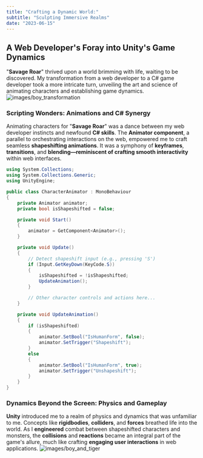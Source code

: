 ```yaml
---
title: "Crafting a Dynamic World:"
subtitle: "Sculpting Immersive Realms"
date: "2023-06-15"
---
```


## A Web Developer's Foray into Unity's Game Dynamics

"**Savage Roar**" thrived upon a world brimming with life, waiting to be discovered. My transformation from a web developer to a C# game developer took a more intricate turn, unveiling the art and science of animating characters and establishing game dynamics.
![images/boy_transformation](/images/boy_transformation.png)

### Scripting Wonders: Animations and C# Synergy

Animating characters for "**Savage Roar**" was a dance between my web developer instincts and newfound **C# skills**. The **Animator component**, a parallel to orchestrating interactions on the web, empowered me to craft seamless **shapeshifting animations**. It was a symphony of **keyframes**, **transitions**, and **blending—reminiscent of crafting smooth interactivity** within web interfaces.

```c#
using System.Collections;
using System.Collections.Generic;
using UnityEngine;

public class CharacterAnimator : MonoBehaviour
{
    private Animator animator;
    private bool isShapeshifted = false;

    private void Start()
    {
        animator = GetComponent<Animator>();
    }

    private void Update()
    {
        // Detect shapeshift input (e.g., pressing 'S')
        if (Input.GetKeyDown(KeyCode.S))
        {
            isShapeshifted = !isShapeshifted;
            UpdateAnimation();
        }

        // Other character controls and actions here...
    }

    private void UpdateAnimation()
    {
        if (isShapeshifted)
        {
            animator.SetBool("IsHumanForm", false);
            animator.SetTrigger("Shapeshift");
        }
        else
        {
            animator.SetBool("IsHumanForm", true);
            animator.SetTrigger("Unshapeshift");
        }
    }
}
```
### Dynamics Beyond the Screen: Physics and Gameplay

**Unity** introduced me to a realm of physics and dynamics that was unfamiliar to me. Concepts like **rigidbodies**, **colliders**, and **forces** breathed life into the world. As I __engineered__ combat between shapeshifted characters and monsters, the __collisions__ and __reactions__ became an integral part of the game's allure, much like crafting **engaging user interactions** in web applications.
![images/boy_and_tiger](/images/boy_and_tiger.png)